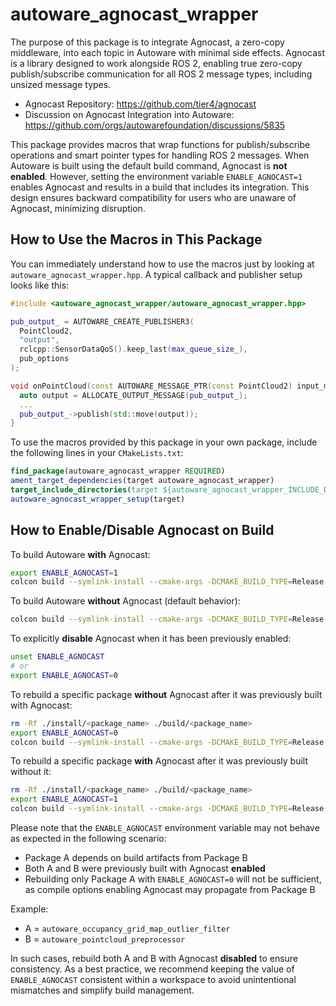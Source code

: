# autoware_agnocast_wrapper

The purpose of this package is to integrate Agnocast, a zero-copy middleware, into each topic in Autoware with minimal side effects. Agnocast is a library designed to work alongside ROS 2, enabling true zero-copy publish/subscribe communication for all ROS 2 message types, including unsized message types.

- Agnocast Repository: <https://github.com/tier4/agnocast>
- Discussion on Agnocast Integration into Autoware: <https://github.com/orgs/autowarefoundation/discussions/5835>

This package provides macros that wrap functions for publish/subscribe operations and smart pointer types for handling ROS 2 messages. When Autoware is built using the default build command, Agnocast is **not enabled**. However, setting the environment variable `ENABLE_AGNOCAST=1` enables Agnocast and results in a build that includes its integration. This design ensures backward compatibility for users who are unaware of Agnocast, minimizing disruption.

## How to Use the Macros in This Package

You can immediately understand how to use the macros just by looking at `autoware_agnocast_wrapper.hpp`. A typical callback and publisher setup looks like this:

```cpp
#include <autoware_agnocast_wrapper/autoware_agnocast_wrapper.hpp>

pub_output_ = AUTOWARE_CREATE_PUBLISHER3(
  PointCloud2,
  "output",
  rclcpp::SensorDataQoS().keep_last(max_queue_size_),
  pub_options
);

void onPointCloud(const AUTOWARE_MESSAGE_PTR(const PointCloud2) input_msg) {
  auto output = ALLOCATE_OUTPUT_MESSAGE(pub_output_);
  ...
  pub_output_->publish(std::move(output));
}
```

To use the macros provided by this package in your own package, include the following lines in your `CMakeLists.txt`:

```cmake
find_package(autoware_agnocast_wrapper REQUIRED)
ament_target_dependencies(target autoware_agnocast_wrapper)
target_include_directories(target ${autoware_agnocast_wrapper_INCLUDE_DIRS})
autoware_agnocast_wrapper_setup(target)
```

## How to Enable/Disable Agnocast on Build

To build Autoware **with** Agnocast:

```bash
export ENABLE_AGNOCAST=1
colcon build --symlink-install --cmake-args -DCMAKE_BUILD_TYPE=Release
```

To build Autoware **without** Agnocast (default behavior):

```bash
colcon build --symlink-install --cmake-args -DCMAKE_BUILD_TYPE=Release
```

To explicitly **disable** Agnocast when it has been previously enabled:

```bash
unset ENABLE_AGNOCAST
# or
export ENABLE_AGNOCAST=0
```

To rebuild a specific package **without** Agnocast after it was previously built with Agnocast:

```bash
rm -Rf ./install/<package_name> ./build/<package_name>
export ENABLE_AGNOCAST=0
colcon build --symlink-install --cmake-args -DCMAKE_BUILD_TYPE=Release --package-select <package_name>
```

To rebuild a specific package **with** Agnocast after it was previously built without it:

```bash
rm -Rf ./install/<package_name> ./build/<package_name>
export ENABLE_AGNOCAST=1
colcon build --symlink-install --cmake-args -DCMAKE_BUILD_TYPE=Release --package-select <package_name>
```

Please note that the `ENABLE_AGNOCAST` environment variable may not behave as expected in the following scenario:

- Package A depends on build artifacts from Package B
- Both A and B were previously built with Agnocast **enabled**
- Rebuilding only Package A with `ENABLE_AGNOCAST=0` will not be sufficient, as compile options enabling Agnocast may propagate from Package B

Example:

- A = `autoware_occupancy_grid_map_outlier_filter`
- B = `autoware_pointcloud_preprocessor`

In such cases, rebuild both A and B with Agnocast **disabled** to ensure consistency. As a best practice, we recommend keeping the value of `ENABLE_AGNOCAST` consistent within a workspace to avoid unintentional mismatches and simplify build management.
